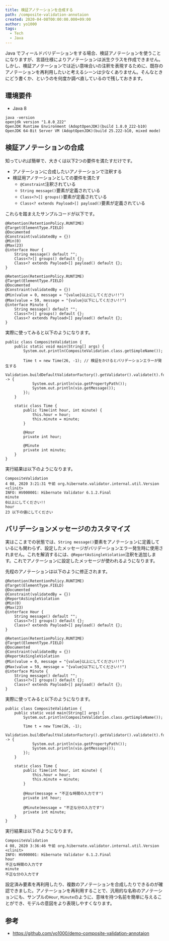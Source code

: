 ```yaml
---
title: 検証アノテーションを合成する
path: /composite-validation-annotaion
created: 2020-04-08T00:00:00.000+09:00
author: yo1000
tags:
  - Tech
  - Java
---
```


Java でフィールドバリデーションをする場合、検証アノテーションを使うことになりますが、言語仕様によりアノテーションは派生クラスを作成できません。しかし、検証アノテーションでは近い意味合いの注釈を表現するために、既存のアノテーションを再利用したいと考えるシーンは少なくありません。そんなときにどう書くか、というのを何度か調べ直しているので残しておきます。

## 環境要件
- Java 8

```
java -version
openjdk version "1.8.0_222"
OpenJDK Runtime Environment (AdoptOpenJDK)(build 1.8.0_222-b10)
OpenJDK 64-Bit Server VM (AdoptOpenJDK)(build 25.222-b10, mixed mode)
```

## 検証アノテーションの合成
知っていれば簡単で、大きくは以下2つの要件を満たすだけです。

- アノテーションに合成したいアノテーションで注釈する
- 検証用アノテーションとしての要件を満たす
  - `@Constraint`注釈されている
  - `String message()`要素が定義されている
  - `Class<?>[] groups()`要素が定義されている
  - `Class<? extends Payload>[] payload()`要素が定義されている

これらを踏まえたサンプルコードが以下です。

```java{numberLines:true}
@Retention(RetentionPolicy.RUNTIME)
@Target(ElementType.FIELD)
@Documented
@Constraint(validatedBy = {})
@Min(0)
@Max(23)
@interface Hour {
    String message() default "";
    Class<?>[] groups() default {};
    Class<? extends Payload>[] payload() default {};
}

@Retention(RetentionPolicy.RUNTIME)
@Target(ElementType.FIELD)
@Documented
@Constraint(validatedBy = {})
@Min(value = 0, message = "{value}以上にしてください!!")
@Max(value = 59, message = "{value}以下にしてください!!")
@interface Minute {
    String message() default "";
    Class<?>[] groups() default {};
    Class<? extends Payload>[] payload() default {};
}
```

実際に使ってみると以下のようになります。

```java{numberLines:true}{5}
public class CompositeValidation {
    public static void main(String[] args) {
        System.out.println(CompositeValidation.class.getSimpleName());

        Time t = new Time(26, -1); // 検証をかけるとバリデーションエラーが発生する
        Validation.buildDefaultValidatorFactory().getValidator().validate(t).forEach(vio -> {
            System.out.println(vio.getPropertyPath());
            System.out.println(vio.getMessage());
        });
    }

    static class Time {
        public Time(int hour, int minute) {
            this.hour = hour;
            this.minute = minute;
        }

        @Hour
        private int hour;

        @Minute
        private int minute;
    }
}
```

実行結果は以下のようになります。

```bash{5,7}
CompositeValidation
4 08, 2020 3:21:31 午前 org.hibernate.validator.internal.util.Version <clinit>
INFO: HV000001: Hibernate Validator 6.1.2.Final
minute
0以上にしてください!!
hour
23 以下の値にしてください
```

## バリデーションメッセージのカスタマイズ
実はここまでの状態では、`String message()`要素をアノテーションに定義しているにも関わらず、設定したメッセージがバリデーションエラー発生時に使用されません。これを解消するには、`@ReportAsSingleViolation`注釈を追加します。これでアノテーションに設定したメッセージが使われるようになります。

先程のアノテーションは以下のように修正されます。

```java{numberLines:true}{5,18}
@Retention(RetentionPolicy.RUNTIME)
@Target(ElementType.FIELD)
@Documented
@Constraint(validatedBy = {})
@ReportAsSingleViolation
@Min(0)
@Max(23)
@interface Hour {
    String message() default "";
    Class<?>[] groups() default {};
    Class<? extends Payload>[] payload() default {};
}

@Retention(RetentionPolicy.RUNTIME)
@Target(ElementType.FIELD)
@Documented
@Constraint(validatedBy = {})
@ReportAsSingleViolation
@Min(value = 0, message = "{value}以上にしてください!!")
@Max(value = 59, message = "{value}以下にしてください!!")
@interface Minute {
    String message() default "";
    Class<?>[] groups() default {};
    Class<? extends Payload>[] payload() default {};
}
```

実際に使ってみると以下のようになります。

```java{numberLines:true}{18,21}
public class CompositeValidation {
    public static void main(String[] args) {
        System.out.println(CompositeValidation.class.getSimpleName());

        Time t = new Time(26, -1);
        Validation.buildDefaultValidatorFactory().getValidator().validate(t).forEach(vio -> {
            System.out.println(vio.getPropertyPath());
            System.out.println(vio.getMessage());
        });
    }

    static class Time {
        public Time(int hour, int minute) {
            this.hour = hour;
            this.minute = minute;
        }

        @Hour(message = "不正な時間の入力です")
        private int hour;

        @Minute(message = "不正な分の入力です")
        private int minute;
    }
}
```

実行結果は以下のようになります。

```bash{5,7}
CompositeValidation
4 08, 2020 3:36:46 午前 org.hibernate.validator.internal.util.Version <clinit>
INFO: HV000001: Hibernate Validator 6.1.2.Final
hour
不正な時間の入力です
minute
不正な分の入力です
```

設定済み要素を再利用したり、複数のアノテーションを合成したりできるのが確認できました。アノテーションを再利用することで、汎用的な名称のアノテーションにも、サンプルの`Hour`, `Minute`のように、意味を持つ名前を簡単に与えることができ、モデルの意図をより表現しやすくなります。

## 参考
- https://github.com/yo1000/demo-composite-validation-annotaion
